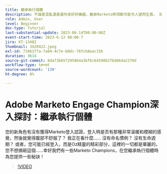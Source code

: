 ```yaml
---
title: 繼承執行個體
description: 不論是混亂還是運作良好的機器，繼承Marketo例項都可能令人望而生畏。 加入我們的Marketo Champions，他們將分享重要提示和最佳實務，協助您導覽和最佳化新執行個體，確保順利轉換和有效管理。
role: Admin, User
level: Beginner
doc-type: Tutorial
last-substantial-update: 2023-06-14T00:00:00Z
event-start-time: 2023-6-12 08:00-7
jira: KT-13482
thumbnail: 3420422.jpeg
exl-id: 73461f7a-7a04-4c7e-b0dc-76fcb8aac15b
duration: 3614
source-git-commit: 8da73b657295864a3bf6c64598b2fbd664a2379d
workflow-type: tm+mt
source-wordcount: '139'
ht-degree: 0%

---
```


# Adobe Marketo Engage Champion深入探討：繼承執行個體

您的新角色有沒有獲得Marketo登入認證，登入時是否有那種非常溫暖和模糊的感覺，然後就覺得腹部不舒服了？ 我正在看什麼…… 沒有命名慣例？ 沒有生命週期？ 或者，您可能已經登入，而是Oz精靈的精彩部分，這裡的一切都是華麗的，您不想搞砸這個……幸好我們有一些Marketo Champions，在您繼承執行個體時為您提供一些秘訣！

>[!VIDEO](https://video.tv.adobe.com/v/3420422/?learn=on)
